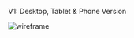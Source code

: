 V1: Desktop, Tablet & Phone Version

![wireframe](https://user-images.githubusercontent.com/45841105/85931033-67545380-b8c1-11ea-9d4e-4e4707f63da6.png)
